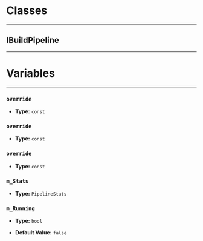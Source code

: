 # Classes
---

## IBuildPipeline
---




# Variables
---

### `override`

- **Type:** `const`



### `override`

- **Type:** `const`



### `override`

- **Type:** `const`



### `m_Stats`

- **Type:** `PipelineStats`



### `m_Running`

- **Type:** `bool`

- **Default Value:** `false`


